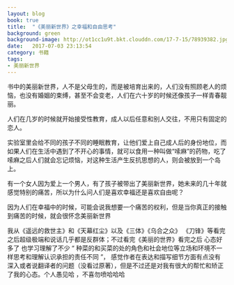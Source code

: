 ```yaml
---
layout: blog
book: true
title:  "《美丽新世界》之幸福和自由思考"
background: green
background-image: http://ot1cc1u9t.bkt.clouddn.com/17-7-15/78939382.jpg
date:   2017-07-03 23:13:54
category: 书籍
tags:
- 美丽新世界 
---
```


书中的美丽新世界，人不是父母生的，而是被培育出来的，人们没有照顾老人的烦恼，也没有婚姻的束缚，甚至不会变老，人们在六十岁的时候还像孩子一样青春靓丽。

人们在几岁的时候就开始接受性教育，成人以后任意和别人交往，不用只有固定的恋人。

实验室里会给不同的孩子不同的睡眠教育，让他们爱上自己成人后的身份地位，而如果人们在生活中遇到了不开心的事情，就可以食用一种叫做“嗦麻”的药物，吃了嗦麻之后人们就会忘记烦恼，对这种生活产生反抗思想的人，则会被放到一个岛上。

有一个女人因为爱上一个男人，有了孩子被带出了美丽新世界，她未来的几十年就感觉特别的痛苦，所以为什么问人们是喜欢幸福还是喜欢自由呢？

因为人们在幸福中的时候，可能会说我想要一个痛苦的权利，但是当你真正的接触到痛苦的时候，就会很怀念美丽新世界

我从《遥远的救世主》和《天幕红尘》以及《三体》《乌合之众》 《刀锋》等看完之后超级极端和说话几乎都是反群体；不过看完《美丽的世界》看完之后 心态好多了 也学习理解了不少 “ 种菜的和买菜的处的角色和社会地位等立场和环境不一样思考和理解认识承担的责任不同 ”， 感觉作者在表达和描写细节方面有点没有深入或者说翻译者的问题（没看过原著），但是不过还是对我有很大的帮忙和矫正了我的心态。个人愚见哈 ，不喜勿喷哈哈哈